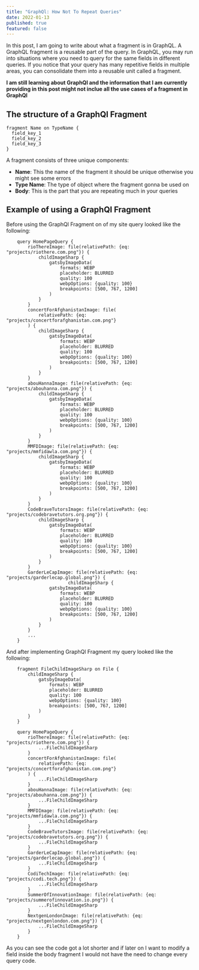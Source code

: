 ```yaml
---
title: "GraphQl: How Not To Repeat Queries"
date: 2022-01-13
published: true
featured: false
---
```


In this post, I am going to write about what a fragment is in GraphQL. A GraphQL fragment is a reusable part of the query. In GraphQL, you may run into situations where you need to query for the same fields in different queries. If you notice that your query has many repetitive fields in multiple areas, you can consolidate them into a reusable unit called a fragment.

**I am still learning about GraphQl and the information that I am currently providing in this post might not inclue all the use cases of a fragment in GraphQl**

## The structure of a GraphQl Fragment

```
fragment Name on TypeName {
  field_key_1
  field_key_2
  field_key_3
}
```

A fragment consists of three unique components:

* **Name**: This the name of the fragment it should be unique otherwise you might see some errors
* **Type Name**: The type of object where the fragment gonna be used on
* **Body**: This is the part that you are repeating much in your queries

## Example of using a GraphQl Fragment

Before using the GraphQl Fragment on of my site query looked like the following:

```
    query HomePageQuery {
        rioThereImage: file(relativePath: {eq: "projects/riothere.com.png"}) {
            childImageSharp {
                gatsbyImageData(
                    formats: WEBP
                    placeholder: BLURRED
                    quality: 100
                    webpOptions: {quality: 100}
                    breakpoints: [500, 767, 1200]
                )
            }
        }
        concertForAfghanistanImage: file(
            relativePath: {eq: "projects/concertforafghanistan.com.png"}
        ) {
            childImageSharp {
                gatsbyImageData(
                    formats: WEBP
                    placeholder: BLURRED
                    quality: 100
                    webpOptions: {quality: 100}
                    breakpoints: [500, 767, 1200]
                )
            }
        }
        abouHannaImage: file(relativePath: {eq: "projects/abouhanna.com.png"}) {
            childImageSharp {
                gatsbyImageData(
                    formats: WEBP
                    placeholder: BLURRED
                    quality: 100
                    webpOptions: {quality: 100}
                    breakpoints: [500, 767, 1200]
                )
            }
        }
        MMFDImage: file(relativePath: {eq: "projects/mmfidawla.com.png"}) {
            childImageSharp {
                gatsbyImageData(
                    formats: WEBP
                    placeholder: BLURRED
                    quality: 100
                    webpOptions: {quality: 100}
                    breakpoints: [500, 767, 1200]
                )
            }
        }
        CodeBraveTutorsImage: file(relativePath: {eq: "projects/codebravetutors.org.png"}) {
            childImageSharp {
                gatsbyImageData(
                    formats: WEBP
                    placeholder: BLURRED
                    quality: 100
                    webpOptions: {quality: 100}
                    breakpoints: [500, 767, 1200]
                )
            }
        }
        GarderLeCapImage: file(relativePath: {eq: "projects/garderlecap.global.png"}) {
                       childImageSharp {
                gatsbyImageData(
                    formats: WEBP
                    placeholder: BLURRED
                    quality: 100
                    webpOptions: {quality: 100}
                    breakpoints: [500, 767, 1200]
                )
            }
        }
        ...
    }

```


And after implementing GraphQl Fragment my query looked like the following:

```
    fragment FileChildImageSharp on File {
        childImageSharp {
            gatsbyImageData(
                formats: WEBP
                placeholder: BLURRED
                quality: 100
                webpOptions: {quality: 100}
                breakpoints: [500, 767, 1200]
            )
        }
    }

    query HomePageQuery {
        rioThereImage: file(relativePath: {eq: "projects/riothere.com.png"}) {
            ...FileChildImageSharp
        }
        concertForAfghanistanImage: file(
            relativePath: {eq: "projects/concertforafghanistan.com.png"}
        ) {
            ...FileChildImageSharp
        }
        abouHannaImage: file(relativePath: {eq: "projects/abouhanna.com.png"}) {
            ...FileChildImageSharp
        }
        MMFDImage: file(relativePath: {eq: "projects/mmfidawla.com.png"}) {
            ...FileChildImageSharp
        }
        CodeBraveTutorsImage: file(relativePath: {eq: "projects/codebravetutors.org.png"}) {
            ...FileChildImageSharp
        }
        GarderLeCapImage: file(relativePath: {eq: "projects/garderlecap.global.png"}) {
            ...FileChildImageSharp
        }
        CodiTechImage: file(relativePath: {eq: "projects/codi.tech.png"}) {
            ...FileChildImageSharp
        }
        SummerOfInnovationImage: file(relativePath: {eq: "projects/summerofinnovation.io.png"}) {
            ...FileChildImageSharp
        }
        NextgenLondonImage: file(relativePath: {eq: "projects/nextgenlondon.com.png"}) {
            ...FileChildImageSharp
        }
    }
```

As you can see the code got a lot shorter and if later on I want to modify a field inside the body fragment I would not have the need to change every query code.
